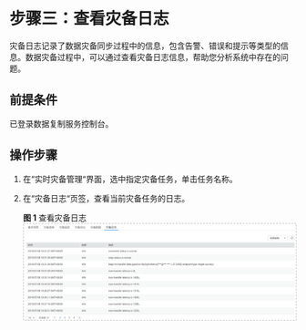 # 步骤三：查看灾备日志<a name="drs_02_0029"></a>

灾备日志记录了数据灾备同步过程中的信息，包含告警、错误和提示等类型的信息。数据灾备过程中，可以通过查看灾备日志信息，帮助您分析系统中存在的问题。

## 前提条件<a name="section16256919193311"></a>

已登录数据复制服务控制台。

## 操作步骤<a name="section59386647165940"></a>

1.  在“实时灾备管理“界面，选中指定灾备任务，单击任务名称。
2.  在“灾备日志“页签，查看当前灾备任务的日志。

    **图 1**  查看灾备日志<a name="fig6294656711835"></a>  
    ![](figures/查看灾备日志.png "查看灾备日志")


